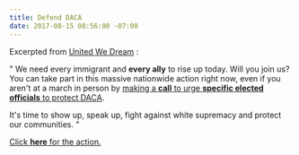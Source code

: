 ```yaml
---
title: Defend DACA
date: 2017-08-15 08:56:00 -07:00
---
```


Excerpted from [United We Dream](https://unitedwedream.org/)  :

"  We need every immigrant and **every ally** to rise up today. Will you join us? You can take part in this massive nationwide action right now, even if you aren't at a march in person by [making a **call** to urge **specific elected officials** to protect DACA](http://defenddaca.com/?link_id=2&can_id=e59665c3f3c1222626c02430d1bf6bdb&source=email-we-need-to-defend-immigrant-youth-now-2-2-2-2-2-2-3-2&email_referrer=we-need-to-defend-immigrant-youth-now-2-2-2-2-2-2-3-2___261638&email_subject=fight-white-supremacy).

It's time to show up, speak up, fight against white supremacy and protect our communities.  "

[Click **here** for the action.](http://defenddaca.com/?link_id=2&can_id=e59665c3f3c1222626c02430d1bf6bdb&source=email-we-need-to-defend-immigrant-youth-now-2-2-2-2-2-2-3-2&email_referrer=we-need-to-defend-immigrant-youth-now-2-2-2-2-2-2-3-2___261638&email_subject=fight-white-supremacy)

